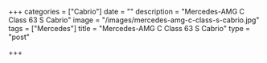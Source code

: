 +++
categories = ["Cabrio"]
date = ""
description = "Mercedes-AMG C Class 63 S Cabrio"
image = "/images/mercedes-amg-c-class-s-cabrio.jpg"
tags = ["Mercedes"]
title = "Mercedes-AMG C Class 63 S Cabrio"
type = "post"

+++
